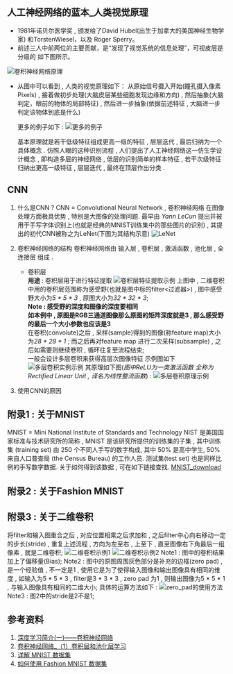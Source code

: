 ## 人工神经网络的蓝本_人类视觉原理
* 1981年诺贝尔医学奖 , 颁发给了David Hubel(出生于加拿大的美国神经生物学家) 和TorstenWiesel，以及 Roger Sperry。
* 前述三人中前两位的主要贡献，是“发现了视觉系统的信息处理”，可视皮层是分级的 如下图所示。

![卷积神经网络原理](Pictures/theory%20of%20human's%20vision.jpg)

* 从图中可以看到 , 人类的视觉原理如下：
  从原始信号摄入开始(瞳孔摄入像素 Pixels) ,
  接着做初步处理(大脑皮层某些细胞发现边缘和方向) ,
  然后抽象(大脑判定，眼前的物体的局部特征) ,
  然后进一步抽象(依据前述特征 , 大脑进一步判定该物体到底是什么)
  
  更多的例子如下 :
  ![更多的例子](Pictures/more_examples.jpg)
  
  基本原理就是若干低级特征组成更高一级的特征 , 层层迭代 , 最后归纳为一个具体概念 .
  仿照人眼的这种识别流程 , 人们提出了人工神经网络这一仿生学设计概念 , 即构造多层的神经网络 , 低层的识别简单的样本特征 , 若干次级特征归纳出更高一级特征 , 层层迭代 , 最终在顶层作出分类 .
## CNN
1.  什么是CNN ?
    CNN = Convolutional Neural Network , 卷积神经网络
    在图像处理方面极具优势 , 特别是大图像的处理问题.
    最早由 *Yann LeCun* 提出并被用于手写字体识别上(也就是经典的MNIST训练集中的那些图片的识别) , 其提出的初代CNN被称之为LeNet(下图为其结构示意)
    ![LeNet](Pictures/LeNet_structure.jpg)
2.  卷积神经网络的结构
    卷积神经网络由 输入层 , 卷积层 , 激活函数 , 池化层 , 全连接层 组成 .
    *   卷积层  
        **用途 :** 卷积层用于进行特征提取
        ![卷积层特征提取示例](Pictures/convolution_layer.png)
        上图中 , 二维卷积中用的卷积层范围称为感受野(也就是图中标的filter<过滤器>) , 图中感受野大小为*5 * 5 * 3* , 原图大小为*32 * 32 * 3*;  
        **Note : 感受野的深度和图像的深度要相同**  
        **如本例中 , 原图是RGB三通道图像那么原图的矩阵深度就是3 , 那么感受野的最后一个大小参数也应该是3**   
        在卷积(convolute)之后 , 采样(sample)得到的图像(称feature map)大小为*28 * 28 * 1* ;
        而之后再对feature map 进行二次采样(subsample) , 之后如需要则继续卷积 , 循环往复至流程结束;  
        一般会设计多层卷积来获得高层次图像特征
        示例图如下
        ![多层卷积实例示例](Pictures/sample_multiConv.png)
        其原理如下图(*图中ReLU为一类激活函数 全称为 Rectified Linear Unit , 译名为线性整流函数*) :
        ![多层卷积原理示例](Pictures/theory_moticonv_1.png)


3.  使用CNN的原因
## 附录1 : 关于MNIST
MNIST = Mini National Institute of Standards and Technology 
NIST 是美国国家标准与技术研究所的简称 , MNIST 是该研究所提供的训练集的子集 , 其中训练集 (training set) 由 250 个不同人手写的数字构成, 其中 50% 是高中学生, 50% 来自人口普查局 (the Census Bureau) 的工作人员. 测试集(test set) 也是同样比例的手写数字数据.
关于如何得到该数据 , 可在如下链接查找.
[MNIST_download](http://yann.lecun.com/exdb/mnist/)
## 附录2 : 关于Fashion MNIST

## 附录3 : 关于二维卷积
将filter和输入图重合之后 , 对应位置相乘之后求加和 , 之后filter中心向右移动一定的步长(stride) , 重复上述流程 , 方向为左至右 , 上至下 , 直至图像右下角最后一组像素 , 就是二维卷积;
![二维卷积示例1](Pictures/theory_multiconv_2.png)
![二维卷积示例2](Pictures/theory_multiconv_3.png)
Note1 : 图中的卷积结果加上了偏移量(Bias);
Note2 : 图中的原图周围灰色部分是补充的边框(zero pad) , 是一个经验值 , 不一定是1 , 使用它是为了使得输入图像和输出图像具有相同的维度 , 如输入为5 * 5 * 3 , filter是3 * 3 * 3 , zero pad 为1 , 则输出图像为5 * 5 * 1 , 与输入图像具有相同的二维大小;
具体的运算方法如下 :
![zero_pad的使用方法](Pictures/zero_pad_method_of_application.png)
Note3 : 图2中的stride是2不是1;
## 参考资料
1.  [深度学习简介(一)——卷积神经网络](https://www.cnblogs.com/alexcai/p/5506806.html)
2.  [卷积神经网络_（1）卷积层和池化层学习](https://www.cnblogs.com/zf-blog/p/6075286.html)
3.  [详解 MNIST 数据集](https://blog.csdn.net/simple_the_best/article/details/75267863)
4.  [如何使用 Fashion MNIST 数据集](https://www.jianshu.com/p/2ed1707c610d)


